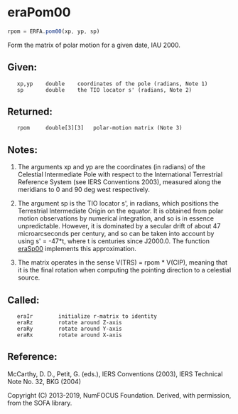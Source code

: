 # eraPom00

```js
rpom = ERFA.pom00(xp, yp, sp)
```

Form the matrix of polar motion for a given date, IAU 2000.

## Given:
```
   xp,yp    double    coordinates of the pole (radians, Note 1)
   sp       double    the TIO locator s' (radians, Note 2)
```

## Returned:
```
   rpom     double[3][3]   polar-motion matrix (Note 3)
```

## Notes:

1) The arguments xp and yp are the coordinates (in radians) of the
   Celestial Intermediate Pole with respect to the International
   Terrestrial Reference System (see IERS Conventions 2003),
   measured along the meridians to 0 and 90 deg west respectively.

2) The argument sp is the TIO locator s', in radians, which
   positions the Terrestrial Intermediate Origin on the equator.  It
   is obtained from polar motion observations by numerical
   integration, and so is in essence unpredictable.  However, it is
   dominated by a secular drift of about 47 microarcseconds per
   century, and so can be taken into account by using s' = -47*t,
   where t is centuries since J2000.0.  The function [eraSp00][1]
   implements this approximation.

3) The matrix operates in the sense V(TRS) = rpom * V(CIP), meaning
   that it is the final rotation when computing the pointing
   direction to a celestial source.

## Called:
```
   eraIr        initialize r-matrix to identity
   eraRz        rotate around Z-axis
   eraRy        rotate around Y-axis
   eraRx        rotate around X-axis
```

## Reference:

   McCarthy, D. D., Petit, G. (eds.), IERS Conventions (2003),
   IERS Technical Note No. 32, BKG (2004)

Copyright (C) 2013-2019, NumFOCUS Foundation.
Derived, with permission, from the SOFA library.


[1]: era.sp00.md
